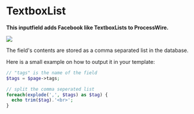 TextboxList
===========

**This inputfield adds Facebook like TextboxLists to ProcessWire.**

![](https://processwire.com/talk/uploads/monthly_01_2012/post-5023-132614281893.png)

The field's contents are stored as a comma separated list in the database. 

Here is a small example on how to output it in your template:

```php
// "tags" is the name of the field
$tags = $page->tags;

// split the comma seperated list
foreach(explode(',', $tags) as $tag) {
  echo trim($tag).'<br>';
}

```
